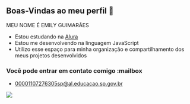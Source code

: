 ## Boas-Vindas ao meu perfil 🤎

MEU NOME É EMILY GUIMARÃES
- Estou estudando na [Alura](https://www.alura.com.br) 
- Estou me desenvolvendo na linguagem JavaScript
- Utilizo esse espaço para minha organização e compartilhamento dos meus projetos desenvolvidos

### Você pode entrar em contato comigo :mailbox
- 00001107276305sp@al.educacao.sp.gov.br

![](https://media.tenor.com/vVsO77M4lLMAAAAi/homer-simpson-the-simpsons.gif) 
